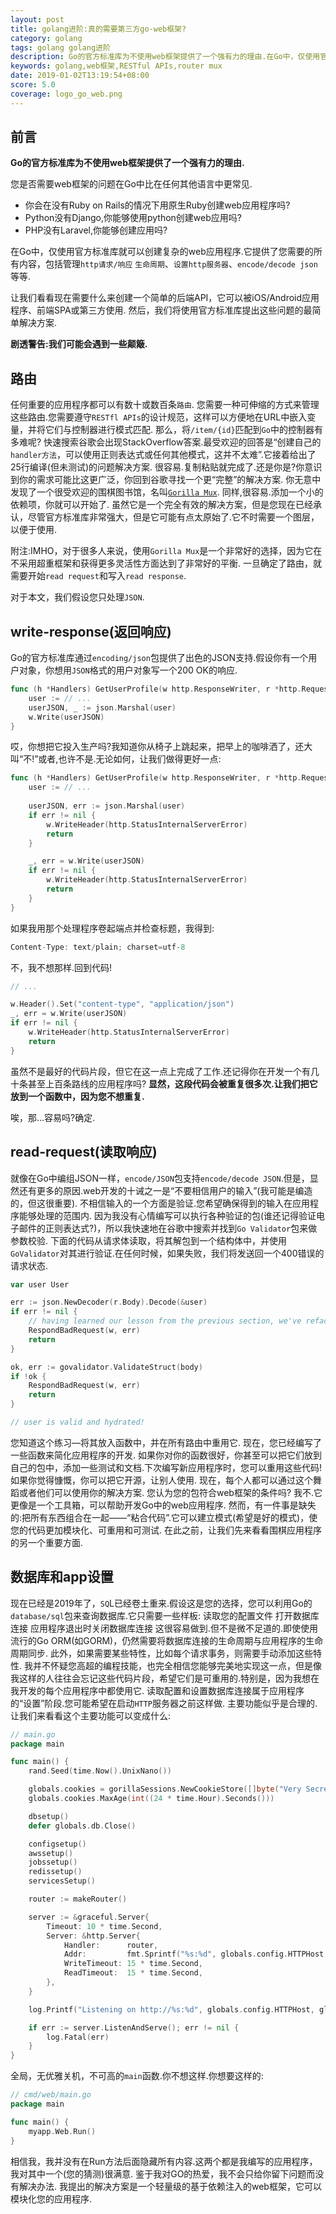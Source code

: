 ```yaml
---
layout: post
title: golang进阶:真的需要第三方go-web框架?
category: golang
tags: golang golang进阶
description: Go的官方标准库为不使用web框架提供了一个强有力的理由.在Go中，仅使用官方标准库就可以创建复杂的web应用程序
keywords: golang,web框架,RESTful APIs,router mux
date: 2019-01-02T13:19:54+08:00
score: 5.0
coverage: logo_go_web.png
---
```


## 前言
**Go的官方标准库为不使用web框架提供了一个强有力的理由.**

您是否需要web框架的问题在Go中比在任何其他语言中更常见.

- 你会在没有Ruby on Rails的情况下用原生Ruby创建web应用程序吗?
- Python没有Django,你能够使用python创建web应用吗?
- PHP没有Laravel,你能够创建应用吗?

在Go中，仅使用官方标准库就可以创建复杂的web应用程序.它提供了您需要的所有内容，包括管理`http请求/响应` `生命周期`、`设置http服务器`、`encode/decode json`等等.

让我们看看现在需要什么来创建一个简单的后端API，它可以被iOS/Android应用程序、前端SPA或第三方使用.
然后，我们将使用官方标准库提出这些问题的最简单解决方案.

**剧透警告:我们可能会遇到一些颠簸.**

## 路由

任何重要的应用程序都可以有数十或数百条`路由`.
您需要一种可伸缩的方式来管理这些路由.您需要遵守`RESTfl APIs`的设计规范，这样可以方便地在URL中嵌入变量，并将它们与控制器进行模式匹配.
那么，将`/item/{id}`匹配到`Go`中的控制器有多难呢?
快速搜索谷歌会出现StackOverflow答案.最受欢迎的回答是“创建自己的`handler方法`，可以使用正则表达式或任何其他模式，这并不太难”.它接着给出了25行编译(但未测试)的问题解决方案.
很容易.复制粘贴就完成了.还是你是?你意识到你的需求可能比这更广泛，你回到谷歌寻找一个更“完整”的解决方案.
你无意中发现了一个很受欢迎的围棋图书馆，名叫[`Gorilla Mux`](http://www.gorillatoolkit.org/pkg/mux).
同样,很容易.添加一个小的依赖项，你就可以开始了.
虽然它是一个完全有效的解决方案，但是您现在已经承认，尽管官方标准库非常强大，但是它可能有点太原始了.它不时需要一个图层，以便于使用.

附注:IMHO，对于很多人来说，使用`Gorilla Mux`是一个非常好的选择，因为它在不采用超重框架和获得更多灵活性方面达到了非常好的平衡.
一旦确定了路由，就需要开始`read request`和写入`read response`.

对于本文，我们假设您只处理`JSON`.


## write-response(返回响应)

Go的官方标准库通过`encoding/json`包提供了出色的JSON支持.假设你有一个用户对象，你想用`JSON`格式的用户对象写一个200 OK的响应.

```go
func (h *Handlers) GetUserProfile(w http.ResponseWriter, r *http.Request) {
	user := // ...
	userJSON, _ := json.Marshal(user)
	w.Write(userJSON)
}
```

哎，你想把它投入生产吗?我知道你从椅子上跳起来，把早上的咖啡洒了，还大叫“不!”或者,也许不是.无论如何，让我们做得更好一点:

```go
func (h *Handlers) GetUserProfile(w http.ResponseWriter, r *http.Request) {
	user := // ...
	
	userJSON, err := json.Marshal(user)
	if err != nil {
		w.WriteHeader(http.StatusInternalServerError)
		return
	}

	_, err = w.Write(userJSON)
	if err != nil {
		w.WriteHeader(http.StatusInternalServerError)
		return
	}
}

```

如果我用那个处理程序卷起端点并检查标题，我得到:

```go
Content-Type: text/plain; charset=utf-8
```

不，我不想那样.回到代码!

```go
// ...

w.Header().Set("content-type", "application/json")
_, err = w.Write(userJSON)
if err != nil {
	w.WriteHeader(http.StatusInternalServerError)
	return
}
```

虽然不是最好的代码片段，但它在这一点上完成了工作.还记得你在开发一个有几十条甚至上百条路线的应用程序吗?
**显然，这段代码会被重复很多次.让我们把它放到一个函数中，因为您不想重复.**

唉，那…容易吗?确定.

## read-request(读取响应)

就像在Go中编组JSON一样，`encode/JSON`包支持`encode/decode JSON`.但是，显然还有更多的原因.web开发的十诫之一是“不要相信用户的输入”(我可能是编造的，但这很重要).
不相信输入的一个方面是验证.您希望确保得到的输入在应用程序能够处理的范围内.
因为我没有心情编写可以执行各种验证的包(谁还记得验证电子邮件的正则表达式?)，所以我快速地在谷歌中搜索并找到`Go Validator`包来做参数校验.
下面的代码从请求体读取，将其解包到一个结构体中，并使用`GoValidator`对其进行验证.在任何时候，如果失败，我们将发送回一个400错误的请求状态.

```go
var user User

err := json.NewDecoder(r.Body).Decode(&user)
if err != nil {
	// having learned our lesson from the previous section, we've refactored this code into its own function
	RespondBadRequest(w, err)
	return
}

ok, err := govalidator.ValidateStruct(body)
if !ok {
	RespondBadRequest(w, err)
	return
}

// user is valid and hydrated!
```

您知道这个练习—将其放入函数中，并在所有路由中重用它.
现在，您已经编写了一些函数来简化应用程序的开发.
如果你对你的函数很好，你甚至可以把它们放到自己的包中，添加一些测试和文档.下次编写新应用程序时，您可以重用这些代码!
如果你觉得慷慨，你可以把它开源，让别人使用.
现在，每个人都可以通过这个舞蹈或者他们可以使用你的解决方案.
您认为您的包符合web框架的条件吗?
我不.它更像是一个工具箱，可以帮助开发Go中的web应用程序.
然而，有一件事是缺失的:把所有东西组合在一起——“粘合代码”.它可以建立模式(希望是好的模式)，使您的代码更加模块化、可重用和可测试.
在此之前，让我们先来看看围棋应用程序的另一个重要方面.


## 数据库和app设置

现在已经是2019年了，`SQ`L已经卷土重来.假设这是您的选择，您可以利用Go的`database/sql`包来查询数据库.它只需要一些样板:
读取您的配置文件
打开数据库连接
应用程序退出时关闭数据库连接
这很容易做到.但不是微不足道的.即使使用流行的Go ORM(如GORM)，仍然需要将数据库连接的生命周期与应用程序的生命周期同步.
此外，如果需要某些特性，比如每个请求事务，则需要手动添加这些特性.
我并不怀疑您高超的编程技能，也完全相信您能够完美地实现这一点，但是像我这样的人往往会忘记这些代码片段，希望它们是可重用的.特别是，因为我想在我开发的每个应用程序中都使用它.
读取配置和设置数据库连接属于应用程序的“设置”阶段.您可能希望在启动`HTTP`服务器之前这样做.
主要功能似乎是合理的.让我们来看看这个主要功能可以变成什么:

```go
// main.go
package main

func main() {
	rand.Seed(time.Now().UnixNano())

	globals.cookies = gorillaSessions.NewCookieStore([]byte("Very Secret"))
	globals.cookies.MaxAge(int((24 * time.Hour).Seconds()))

	dbsetup()
	defer globals.db.Close()

	configsetup()
	awssetup()
	jobssetup()
	redissetup()
	servicesSetup()

	router := makeRouter()

	server := &graceful.Server{
		Timeout: 10 * time.Second,
		Server: &http.Server{
			Handler:      router,
			Addr:         fmt.Sprintf("%s:%d", globals.config.HTTPHost, globals.config.HTTPPort),
			WriteTimeout: 15 * time.Second,
			ReadTimeout:  15 * time.Second,
		},
	}

	log.Printf("Listening on http://%s:%d", globals.config.HTTPHost, globals.config.HTTPPort)

	if err := server.ListenAndServe(); err != nil {
		log.Fatal(err)
	}
}
```

全局，无优雅关机，不可高的`main`函数.你不想这样.你想要这样的:


```go
// cmd/web/main.go
package main

func main() {
	myapp.Web.Run()
}
```

相信我，我并没有在Run方法后面隐藏所有内容.这两个都是我编写的应用程序，我对其中一个(您的猜测)很满意.
鉴于我对GO的热爱，我不会只给你留下问题而没有解决办法.
我提出的解决方案是一个轻量级的基于依赖注入的web框架，它可以模块化您的应用程序.
